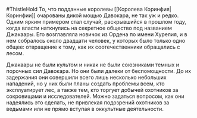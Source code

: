 #ThistleHold
То, что подданные королевы [[Королева Коринфия|Коринфии]] очарованы дикой мощью Давокара, не так уж и редко. Одним ярким примером стал случай, раскрывшийся в прошлом году, когда власти наткнулись на секретное общество под названием Джакаары. Его возглавляла новичок из Ордена по имени Хурелия, и в нем собралось около двадцати человек, у которых было только одно общее: отвращение к тому, как их соотечественники обращались с лесом.

Джакаары не были культом и никак не были союзниками темных и порочных сил Давокара. Но они были далеки от беспомощности. До их задержания они совершили всего лишь несколько небольших нападений, но у них были планы создать проблемы всем, кто эксплуатирует лес, а также тем, кто торгует добычей охотников за сокровищами и исследователей. Можно задаться вопросом, как они надеялись это сделать, не привлекая подозрений охотников за ведьмами или не прямо вступая в оккультные деятельности.